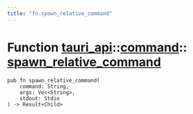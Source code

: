 ```yaml
---
title: "fn.spawn_relative_command"
---
```


# Function [tauri_api](/docs/api/rust/tauri_api/../index.html)::​[command](/docs/api/rust/tauri_api/index.html)::​[spawn_relative_command](/docs/api/rust/tauri_api/)

    pub fn spawn_relative_command(
        command: String, 
        args: Vec<String>, 
        stdout: Stdio
    ) -> Result<Child>
      
